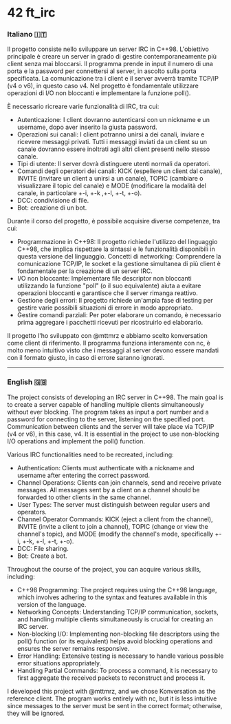 # 42 ft_irc


<h3> Italiano 🇮🇹</h3>

Il progetto consiste nello sviluppare un server IRC in C++98. L'obiettivo principale è creare un server in grado di gestire contemporaneamente più client senza mai bloccarsi. Il programma prende in input il numero di una porta e la password per connettersi al server, in ascolto sulla porta specificata. La comunicazione tra i client e il server avverrà tramite TCP/IP (v4 o v6), in questo caso v4. Nel progetto è fondamentale utilizzare operazioni di I/O non bloccanti e implementare la funzione poll().

È necessario ricreare varie funzionalità di IRC, tra cui:

- Autenticazione: I client dovranno autenticarsi con un nickname e un username, dopo aver inserito la giusta password.
- Operazioni sui canali: I client potranno unirsi a dei canali, inviare e ricevere messaggi privati. Tutti i messaggi inviati da un client su un canale dovranno essere inoltrati agli altri client presenti nello stesso canale.
- Tipi di utente: Il server dovrà distinguere utenti normali da operatori.
- Comandi degli operatori dei canali: KICK (espellere un client dal canale), INVITE (invitare un client a unirsi a un canale), TOPIC (cambiare o visualizzare il topic del canale) e MODE (modificare la modalità del canale, in particolare +-i, +-k ,+-l, +-t, +-o).
- DCC: condivisione di file.
- Bot: creazione di un bot.

Durante il corso del progetto, è possibile acquisire diverse competenze, tra cui:

- Programmazione in C++98: Il progetto richiede l'utilizzo del linguaggio C++98, che implica rispettare la sintassi e le funzionalità disponibili in questa versione del linguaggio.    Concetti di networking: Comprendere la comunicazione TCP/IP, le socket e la gestione simultanea di più client è fondamentale per la creazione di un server IRC.
- I/O non bloccante: Implementare file descriptor non bloccanti utilizzando la funzione "poll" (o il suo equivalente) aiuta a evitare operazioni bloccanti e garantisce che il server rimanga reattivo.
- Gestione degli errori: Il progetto richiede un'ampia fase di testing per gestire varie possibili situazioni di errore in modo appropriato.
- Gestire comandi parziali: Per poter elaborare un comando, è necessario prima aggregare i pacchetti ricevuti per ricostruirlo ed elaborarlo.

Il progetto l'ho sviluppato con @mttmrz e abbiamo scelto konversation come client di riferimento. Il programma funziona interamente con nc, è molto meno intuitivo visto che i messaggi al server devono essere mandati con il formato giusto, in caso di errore saranno ignorati.

-------------------

<h3> English 🇬🇧</h3>

The project consists of developing an IRC server in C++98. The main goal is to create a server capable of handling multiple clients simultaneously without ever blocking. The program takes as input a port number and a password for connecting to the server, listening on the specified port. Communication between clients and the server will take place via TCP/IP (v4 or v6), in this case, v4. It is essential in the project to use non-blocking I/O operations and implement the poll() function.

Various IRC functionalities need to be recreated, including:

- Authentication: Clients must authenticate with a nickname and username after entering the correct password.
- Channel Operations: Clients can join channels, send and receive private messages. All messages sent by a client on a channel should be forwarded to other clients in the same channel.
- User Types: The server must distinguish between regular users and operators.
- Channel Operator Commands: KICK (eject a client from the channel), INVITE (invite a client to join a channel), TOPIC (change or view the channel's topic), and MODE (modify the channel's mode, specifically +-i, +-k, +-l, +-t, +-o).
- DCC: File sharing.
- Bot: Create a bot.

Throughout the course of the project, you can acquire various skills, including:

- C++98 Programming: The project requires using the C++98 language, which involves adhering to the syntax and features available in this version of the language.
- Networking Concepts: Understanding TCP/IP communication, sockets, and handling multiple clients simultaneously is crucial for creating an IRC server.
- Non-blocking I/O: Implementing non-blocking file descriptors using the poll() function (or its equivalent) helps avoid blocking operations and ensures the server remains responsive.
- Error Handling: Extensive testing is necessary to handle various possible error situations appropriately.
- Handling Partial Commands: To process a command, it is necessary to first aggregate the received packets to reconstruct and process it.

I developed this project with @mttmrz, and we chose Konversation as the reference client. The program works entirely with nc, but it is less intuitive since messages to the server must be sent in the correct format; otherwise, they will be ignored.
